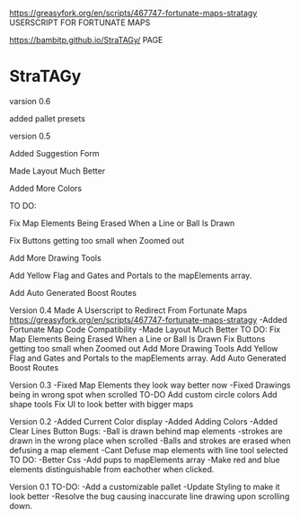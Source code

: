 https://greasyfork.org/en/scripts/467747-fortunate-maps-stratagy USERSCRIPT FOR FORTUNATE MAPS

 https://bambitp.github.io/StraTAGy/  PAGE
# StraTAGy
varsion 0.6

added pallet presets

version 0.5

Added Suggestion Form

Made Layout Much Better

Added More Colors

TO DO:

Fix Map Elements Being Erased When a Line or Ball Is Drawn

Fix Buttons getting too small when Zoomed out
 
Add More Drawing Tools

Add Yellow Flag and Gates and Portals to the mapElements array.

Add Auto Generated Boost Routes



Version 0.4
Made A Userscript to Redirect From Fortunate Maps 
https://greasyfork.org/en/scripts/467747-fortunate-maps-stratagy
-Added Fortunate Map Code Compatibility
-Made Layout Much Better
TO DO:
Fix Map Elements Being Erased When a Line or Ball Is Drawn
Fix Buttons getting too small when Zoomed out 
Add More Drawing Tools
Add Yellow Flag and Gates and Portals to the mapElements array.
Add Auto Generated Boost Routes

Version 0.3
-Fixed Map Elements they look way better now
-Fixed Drawings being in wrong spot when scrolled
TO-DO 
Add custom circle colors
Add shape tools
Fix UI to look better with bigger maps



Version 0.2
-Added Current Color display
-Added Adding Colors
-Added Clear Lines Button
Bugs:
-Ball is drawn behind map elements
-strokes are drawn in the wrong place when scrolled
-Balls and strokes are erased when defusing a map element
-Cant Defuse map elements with line tool selected
TO DO:
-Better Css
-Add pups to mapElements array
-Make red and blue elements distinguishable from eachother when clicked. 

Version 0.1
TO-DO: 
-Add a customizable pallet
-Update Styling to make it look better
-Resolve the bug causing inaccurate line drawing upon scrolling down.
